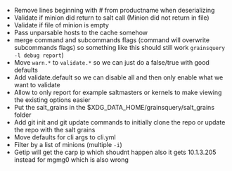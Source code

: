 * Remove lines beginning with # from productname when deserializing
* Validate if minion did return to salt call (Minion did not return in file)
* Validate if file of minion is empty
* Pass unparsable hosts to the cache somehow
* merge command and subcommands flags (command will overwrite subcommands flags)
  so something like this should still work `grainsquery -l debug report`)
* Move `warn.*` to `validate.*` so we can just do a false/true with good
  defaults
* Add validate.default so we can disable all and then only enable what we want
  to validate
* Allow to only report for example saltmasters or kernels to make viewing the
  existing options easier
* Put the salt_grains in the $XDG_DATA_HOME/grainsquery/salt_grains folder
* Add git init and git update commands to initially clone the repo or update the
  repo with the salt grains
* Move defaults for cli args to cli.yml
* Filter by a list of minions (multiple `-i`)
* Getip will get the carp ip which shoudnt happen also it gets 10.1.3.205
  instead for mgmg0 which is also wrong
